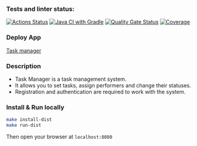 ### Tests and linter status:
[![Actions Status](https://github.com/AlexSekret/java-project-99/actions/workflows/hexlet-check.yml/badge.svg)](https://github.com/AlexSekret/java-project-99/actions) [![Java CI with Gradle](https://github.com/AlexSekret/java-project-99/actions/workflows/gradle.yml/badge.svg?branch=main)](https://github.com/AlexSekret/java-project-99/actions/workflows/gradle.yml) [![Quality Gate Status](https://sonarcloud.io/api/project_badges/measure?project=AlexSekret_java-project-99&metric=alert_status)](https://sonarcloud.io/summary/new_code?id=AlexSekret_java-project-99) [![Coverage](https://sonarcloud.io/api/project_badges/measure?project=AlexSekret_java-project-99&metric=coverage)](https://sonarcloud.io/summary/new_code?id=AlexSekret_java-project-99)

### Deploy App
[Task manager](https://task-manager-7ylq.onrender.com)

### Description

- Task Manager is a task management system.
- It allows you to set tasks, assign performers and change their statuses.
- Registration and authentication are required to work with the system.


### Install & Run locally

```bash
make install-dist
make run-dist
```

Then open your browser at `localhost:8080`
